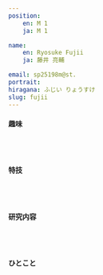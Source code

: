 ```yaml
---
position:
    en: M 1
    ja: M 1

name:
    en: Ryosuke Fujii 
    ja: 藤井 亮輔

email: sp25198m@st.
portrait: 
hiragana: ふじい りょうすけ
slug: fujii
---
```


#### 趣味

<br><br>

#### 特技

<br><br>

#### 研究内容

<br><br>

#### ひとこと

<br><br>
